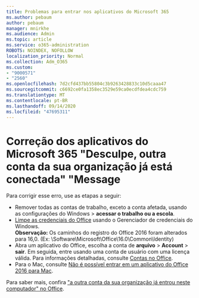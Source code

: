 ```yaml
---
title: Problemas para entrar nos aplicativos do Microsoft 365
ms.author: pebaum
author: pebaum
manager: mnirkhe
ms.audience: Admin
ms.topic: article
ms.service: o365-administration
ROBOTS: NOINDEX, NOFOLLOW
localization_priority: Normal
ms.collection: Adm_O365
ms.custom:
- "9000571"
- "2560"
ms.openlocfilehash: 7d2cfd437bb55804c3b9263428833c10d5caaa47
ms.sourcegitcommit: c6692ce0fa1358ec3529e59ca0ecdfdea4cdc759
ms.translationtype: MT
ms.contentlocale: pt-BR
ms.lasthandoff: 09/14/2020
ms.locfileid: "47695311"
---
```

# <a name="fixing-the-microsoft-365-apps-sorry-another-account-from-your-organization-is-already-signed-in-message"></a>Correção dos aplicativos do Microsoft 365 "Desculpe, outra conta da sua organização já está conectada" "Message

Para corrigir esse erro, use as etapas a seguir:

- Remover todas as contas de trabalho, exceto a conta afetada, usando as configurações do Windows > **acessar o trabalho ou a escola**.
- [Limpe as credenciais do Office](https://docs.microsoft.com/office/troubleshoot/error-messages/another-account-already-signed-in#step-3-clear-cached-credentials-on-the-computer) usando o Gerenciador de credenciais do Windows.<br/>
    **Observação:** Os caminhos do registro do Office 2016 foram alterados para 16,0. (Ex: \Software\Microsoft\Office\16.0\Common\Identity\)
- Abra um aplicativo do Office, escolha a conta de **arquivo**  >  **Account**  >  **sair**. Em seguida, entre usando uma conta de usuário com uma licença válida. Para informações detalhadas, consulte [Contas no Office](https://support.office.com/article/accounts-in-office-628ea040-f265-49de-b986-be09c3ebf8a9).
- Para o Mac, consulte [Não é possível entrar em um aplicativo do Office 2016 para Mac](https://docs.microsoft.com/office365/troubleshoot/authentication/sign-in-to-office-2016-for-mac-fail).

Para saber mais, confira ["a outra conta da sua organização já entrou neste computador" no Office](https://docs.microsoft.com/office/troubleshoot/error-messages/another-account-already-signed-in).